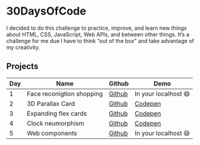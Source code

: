 # 30DaysOfCode

I decided to do this challenge to practice, improve, and learn new things about HTML, CSS, JavaScript, Web APIs, and between other things. It’s a challenge for me due I have to think “out of the box” and take advantage of my creativity.


## Projects

| Day | Name | Github | Demo |
| ------ | ------ | ------ | ------ |
| 1 | Face reconigtion shopping | [Github](https://github.com/henryzarza/30-days-of-code/tree/master/face-recognition-shopping) | In your localhost 😄 |
| 2 | 3D Parallax Card | [Github](https://github.com/henryzarza/30-days-of-code/tree/master/3d-parallax-card) | [Codepen](https://codepen.io/HenryZarza/full/YzqYwRb) |
| 3 | Expanding flex cards | [Github](https://github.com/henryzarza/30-days-of-code/tree/master/expanding-cards) | [Codepen](https://codepen.io/HenryZarza/full/PoPdjJz) |
| 4 | Clock neumorphism | [Github](https://github.com/henryzarza/30-days-of-code/tree/master/clock-neumorphism) | [Codepen](https://codepen.io/HenryZarza/full/mdPXJzE) |
| 5 | Web components | [Github](https://github.com/henryzarza/30-days-of-code/tree/master/web-components) | In your localhost 😄 |
